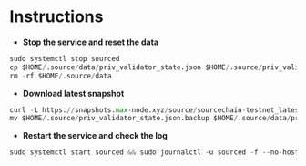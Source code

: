 # Instructions
- **Stop the service and reset the data**
```python
sudo systemctl stop sourced
cp $HOME/.source/data/priv_validator_state.json $HOME/.source/priv_validator_state.json.backup
rm -rf $HOME/.source/data
```
- **Download latest snapshot**
```python
curl -L https://snapshots.max-node.xyz/source/sourcechain-testnet_latest.tar.lz4  | tar -Ilz4 -xf - -C $HOME/.source
mv $HOME/.source/priv_validator_state.json.backup $HOME/.source/data/priv_validator_state.json
```
- **Restart the service and check the log**
```python
sudo systemctl start sourced && sudo journalctl -u sourced -f --no-hostname -o cat
````
